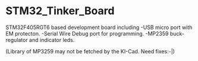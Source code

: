 # STM32_Tinker_Board
 STM32F405RGT6 based development board including
 -USB micro port with EM protecton.
 -Serial Wire Debug port for programming.
 -MP2359 buck-regulator and indicator leds.
 
 (Library of MP3259 may not be fetched by the KI-Cad. Need fixes:-|)
